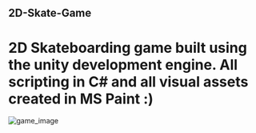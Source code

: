 ## 2D-Skate-Game

# 2D Skateboarding game built using the unity development engine. All scripting in C# and all visual assets created in MS Paint :)


![game_image](https://github.com/samwlms/2D-Skate-Game/blob/main/Assets/Backgrounds/main_menu.png)
